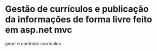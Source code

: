 # Gestão de currículos e publicação da informações de forma livre feito em asp.net mvc
gerar e controlar curriculos
